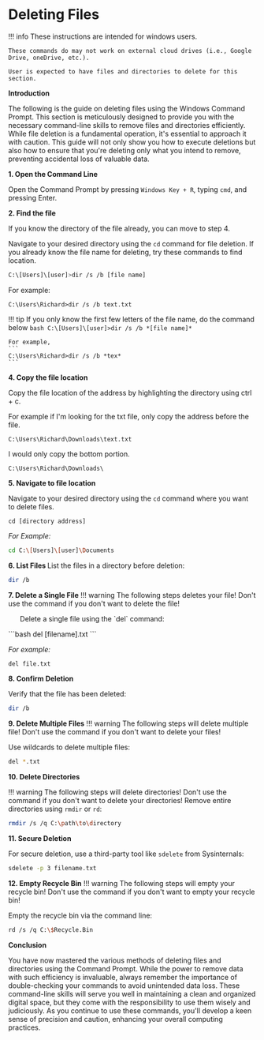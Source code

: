 # Deleting Files


!!! info
    These instructions are intended for windows users.

    These commands do may not work on external cloud drives (i.e., Google Drive, oneDrive, etc.).

    User is expected to have files and directories to delete for this section.

<b>Introduction</b> 

The following is the guide on deleting files using the Windows Command Prompt. This section is meticulously designed to provide you with the necessary command-line skills to remove files and directories efficiently. While file deletion is a fundamental operation, it's essential to approach it with caution. This guide will not only show you how to execute deletions but also how to ensure that you're deleting only what you intend to remove, preventing accidental loss of valuable data.

<b> 1. Open the Command Line </b> 

Open the Command Prompt by pressing `Windows Key + R`, typing `cmd`, and pressing 
Enter. 

<b> 2. Find the file </b> 

If you know the directory of the file already, you can move to step 4.

Navigate to your desired directory using the `cd` command for file deletion. If you already know the file name for deleting, try these commands to find location.
```bash
C:\[Users]\[user]>dir /s /b [file name]
```
For example:
```
C:\Users\Richard>dir /s /b text.txt
```
!!! tip
    If you only know the first few letters of the file name, do the command below
    ```bash
    C:\[Users]\[user]>dir /s /b *[file name]*
    ```

    For example,
    ```
    C:\Users\Richard>dir /s /b *tex*
    ```
<b> 4. Copy the file location </b> 

Copy the file location of the address by highlighting the directory using ctrl + c.

For example if I'm looking for the txt file, only copy the address before the file.
```
C:\Users\Richard\Downloads\text.txt
```
I would only copy the bottom portion.
```
C:\Users\Richard\Downloads\
```


<b> 5. Navigate to file location </b>

Navigate to your desired directory using the `cd` command where you want to delete files.

```
cd [directory address]
```

<i> For Example: </i>
```bash
cd C:\[Users]\[user]\Documents
```


<b> 6. List Files </b>
List the files in a directory before deletion: 
```bash
dir /b
```

<b> 7. Delete a Single File</b> 
!!! warning
    The following steps deletes your file! Don't use the command if you 
    don't want to delete the file!

<ol> Delete a single file using the `del` command: </ol>
```bash
del [filename].txt
```

<i>For example:</i>
```bash
del file.txt
```

<b> 8. Confirm Deletion</b>

Verify that the file has been deleted:

```bash
dir /b
```

<b> 9. Delete Multiple Files</b>
!!! warning
    The following steps will delete multiple file! Don't use the command 
    if you don't want to delete your files!

Use wildcards to delete multiple files:

```bash
del *.txt
```

<b> 10. Delete Directories</b>

!!! warning
    The following steps will delete directories! Don't use the command if 
    you don't want to delete your directories!
Remove entire directories using `rmdir` or `rd`: 

```bash
rmdir /s /q C:\path\to\directory
```

<b> 11. Secure Deletion</b>

For secure deletion, use a third-party tool like `sdelete` from Sysinternals: 

```bash
sdelete -p 3 filename.txt
```

<b> 12. Empty Recycle Bin</b>
!!! warning
    The following steps will empty your recycle bin! Don't use the command 
    if you don't want to empty your recycle bin!

Empty the recycle bin via the command line: 

```bash
rd /s /q C:\$Recycle.Bin
```


<b>Conclusion</b>

You have now mastered the various methods of deleting files and directories using 
the Command Prompt. While the power to remove data with such efficiency is 
invaluable, always remember the importance of double-checking your commands to 
avoid unintended data loss. These command-line skills will serve you well in 
maintaining a clean and organized digital space, but they come with the 
responsibility to use them wisely and judiciously. As you continue to use these 
commands, you'll develop a keen sense of precision and caution, enhancing your 
overall computing practices.